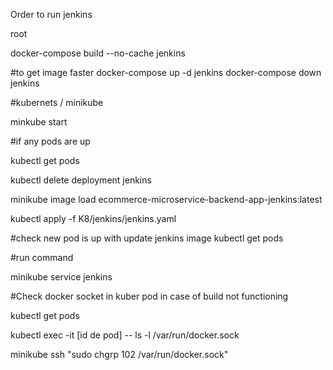 Order to run jenkins

root

docker-compose build --no-cache jenkins

#to get image faster
docker-compose up -d jenkins
docker-compose down jenkins

#kubernets / minikube

minkube start

#if any pods are up

kubectl get pods

kubectl delete deployment jenkins

minikube image load ecommerce-microservice-backend-app-jenkins:latest

kubectl apply -f K8/jenkins/jenkins.yaml

#check new pod is up with update jenkins image
kubectl get pods

#run command

minikube service jenkins


#Check docker socket in kuber pod in case of build not functioning

kubectl get pods

kubectl exec -it [id de pod] -- ls -l /var/run/docker.sock

minikube ssh "sudo chgrp 102 /var/run/docker.sock"